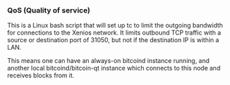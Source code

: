 ### QoS (Quality of service) ###

This is a Linux bash script that will set up tc to limit the outgoing bandwidth for connections to the Xenios network. It limits outbound TCP traffic with a source or destination port of 31050, but not if the destination IP is within a LAN.

This means one can have an always-on bitcoind instance running, and another local bitcoind/bitcoin-qt instance which connects to this node and receives blocks from it.
